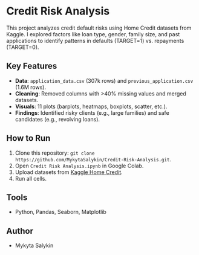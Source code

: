 # Credit Risk Analysis

This project analyzes credit default risks using Home Credit datasets from Kaggle. I explored factors like loan type, gender, family size, and past applications to identify patterns in defaults (TARGET=1) vs. repayments (TARGET=0).

## Key Features
- **Data**: `application_data.csv` (307k rows) and `previous_application.csv` (1.6M rows).
- **Cleaning**: Removed columns with >40% missing values and merged datasets.
- **Visuals**: 11 plots (barplots, heatmaps, boxplots, scatter, etc.).
- **Findings**: Identified risky clients (e.g., large families) and safe candidates (e.g., revolving loans).

## How to Run
1. Clone this repository: `git clone https://github.com/MykytaSalykin/Credit-Risk-Analysis.git`.
2. Open `Credit Risk Analysis.ipynb` in Google Colab.
3. Upload datasets from [Kaggle Home Credit](https://www.kaggle.com/c/home-credit-default-risk/data).
4. Run all cells.

## Tools
- Python, Pandas, Seaborn, Matplotlib

## Author
- Mykyta Salykin
